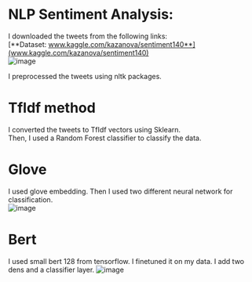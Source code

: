 # NLP Sentiment Analysis:
I downloaded the tweets from the following links:   
[**Dataset: www.kaggle.com/kazanova/sentiment140**](www.kaggle.com/kazanova/sentiment140)    
![image](https://user-images.githubusercontent.com/67642255/147139650-867b7348-e6dc-4c82-b122-300d9ae801db.png)

I preprocessed the tweets using nltk packages.   
# TfIdf method
I converted the tweets to TfIdf vectors using Sklearn.   
Then, I used a Random Forest classifier to classify the data.    


# Glove  
I used glove embedding. 
Then I used two different neural network for classification.  
![image](https://user-images.githubusercontent.com/67642255/147139568-2bae71c6-bf11-443a-a8a4-3f9a93c9265c.png)
   
# Bert  
I used small bert 128 from tensorflow. 
I finetuned it on my data. 
I add two dens and a classifier layer. 
![image](https://user-images.githubusercontent.com/67642255/147139508-d35e77c2-039d-4a51-9b99-21df24aa4d0a.png)



